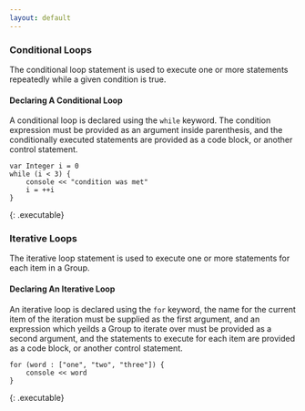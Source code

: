 ```yaml
---
layout: default
---
```


### Conditional Loops

The conditional loop statement is used to execute one or more statements repeatedly while a given condition is true.

#### Declaring A Conditional Loop

A conditional loop is declared using the `while` keyword. The condition expression must be provided as an argument inside
parenthesis, and the conditionally executed statements are provided as a code block, or another control statement.

```
var Integer i = 0
while (i < 3) {
	console << "condition was met"
	i = ++i
}
```
{: .executable}

### Iterative Loops

The iterative loop statement is used to execute one or more statements for each item in a Group.

#### Declaring An Iterative Loop

An iterative loop is declared using the `for` keyword, the name for the current item of the iteration must be supplied
as the first argument, and an expression which yeilds a Group to iterate over must be provided as a second argument,
and the statements to execute for each item are provided as a code block, or another control statement.

```
for (word : ["one", "two", "three"]) {
	console << word
}
```
{: .executable}